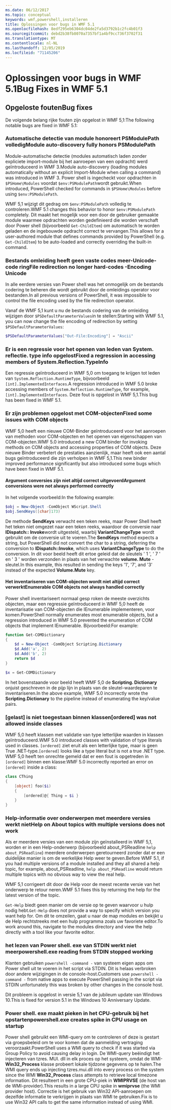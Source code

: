 ```yaml
---
ms.date: 06/12/2017
ms.topic: conceptual
keywords: wmf,powershell,installeren
title: Oplossingen voor bugs in WMF 5.1
ms.openlocfilehash: 8edf295eb6304dc04de2fa5d3792b1c2fc4b01f3
ms.sourcegitcommit: debd2b38fb8070a7357bf1a4bf9cc736f3702f31
ms.translationtype: MT
ms.contentlocale: nl-NL
ms.lasthandoff: 12/05/2019
ms.locfileid: "71145206"
---
```

# <a name="bug-fixes-in-wmf-51"></a><span data-ttu-id="ce0a4-103">Oplossingen voor bugs in WMF 5.1</span><span class="sxs-lookup"><span data-stu-id="ce0a4-103">Bug Fixes in WMF 5.1</span></span>

## <a name="bug-fixes"></a><span data-ttu-id="ce0a4-104">Opgeloste fouten</span><span class="sxs-lookup"><span data-stu-id="ce0a4-104">Bug fixes</span></span>

<span data-ttu-id="ce0a4-105">De volgende belang rijke fouten zijn opgelost in WMF 5,1:</span><span class="sxs-lookup"><span data-stu-id="ce0a4-105">The following notable bugs are fixed in WMF 5.1:</span></span>

### <a name="module-auto-discovery-fully-honors-psmodulepath"></a><span data-ttu-id="ce0a4-106">Automatische detectie van module honoreert PSModulePath volledig</span><span class="sxs-lookup"><span data-stu-id="ce0a4-106">Module auto-discovery fully honors PSModulePath</span></span>

<span data-ttu-id="ce0a4-107">Module-automatische detectie (modules automatisch laden zonder expliciete import-module bij het aanroepen van een opdracht) werd geïntroduceerd in WMF 3.</span><span class="sxs-lookup"><span data-stu-id="ce0a4-107">Module auto-discovery (loading modules automatically without an explicit Import-Module when calling a command) was introduced in WMF 3.</span></span> <span data-ttu-id="ce0a4-108">Power shell is ingecheckt voor opdrachten in `$PSHome\Modules` voordat `$env:PSModulePath`wordt gebruikt.</span><span class="sxs-lookup"><span data-stu-id="ce0a4-108">When introduced, PowerShell checked for commands in `$PSHome\Modules` before using `$env:PSModulePath`.</span></span>

<span data-ttu-id="ce0a4-109">WMF 5,1 wijzigt dit gedrag om `$env:PSModulePath` volledig te controleren.</span><span class="sxs-lookup"><span data-stu-id="ce0a4-109">WMF 5.1 changes this behavior to honor `$env:PSModulePath` completely.</span></span> <span data-ttu-id="ce0a4-110">Dit maakt het mogelijk voor een door de gebruiker gemaakte module waarmee opdrachten worden gedefinieerd die worden verschaft door Power shell (bijvoorbeeld `Get-ChildItem`) om automatisch te worden geladen en de ingebouwde opdracht correct te vervangen.</span><span class="sxs-lookup"><span data-stu-id="ce0a4-110">This allows for a user-authored module that defines commands provided by PowerShell (e.g. `Get-ChildItem`) to be auto-loaded and correctly overriding the built-in command.</span></span>

### <a name="file-redirection-no-longer-hard-codes--encoding-unicode"></a><span data-ttu-id="ce0a4-111">Bestands omleiding heeft geen vaste codes meer-Unicode-code ring</span><span class="sxs-lookup"><span data-stu-id="ce0a4-111">File redirection no longer hard-codes -Encoding Unicode</span></span>

<span data-ttu-id="ce0a4-112">In alle eerdere versies van Power shell was het onmogelijk om de bestands codering te beheren die wordt gebruikt door de omleidings operator voor bestanden.</span><span class="sxs-lookup"><span data-stu-id="ce0a4-112">In all previous versions of PowerShell, it was impossible to control the file encoding used by the file redirection operator.</span></span>

<span data-ttu-id="ce0a4-113">Vanaf de WMF 5,1 kunt u nu de bestands codering van de omleiding wijzigen door `$PSDefaultParameterValues`in te stellen:</span><span class="sxs-lookup"><span data-stu-id="ce0a4-113">Starting with WMF 5.1, you can now change the file encoding of redirection by setting `$PSDefaultParameterValues`:</span></span>

```powershell
$PSDefaultParameterValues["Out-File:Encoding"] = "Ascii"
```

### <a name="fixed-a-regression-in-accessing-members-of-systemreflectiontypeinfo"></a><span data-ttu-id="ce0a4-114">Er is een regressie voor het openen van leden van System. reflectie. type info opgelost</span><span class="sxs-lookup"><span data-stu-id="ce0a4-114">Fixed a regression in accessing members of System.Reflection.TypeInfo</span></span>

<span data-ttu-id="ce0a4-115">Een regressie geïntroduceerd in WMF 5,0 om toegang te krijgen tot leden van `System.Reflection.RuntimeType`, bijvoorbeeld `[int].ImplementedInterfaces`.</span><span class="sxs-lookup"><span data-stu-id="ce0a4-115">A regression introduced in WMF 5.0 broke accessing members of `System.Reflection.RuntimeType`, for example, `[int].ImplementedInterfaces`.</span></span> <span data-ttu-id="ce0a4-116">Deze fout is opgelost in WMF 5,1.</span><span class="sxs-lookup"><span data-stu-id="ce0a4-116">This bug has been fixed in WMF 5.1.</span></span>

### <a name="fixed-some-issues-with-com-objects"></a><span data-ttu-id="ce0a4-117">Er zijn problemen opgelost met COM-objecten</span><span class="sxs-lookup"><span data-stu-id="ce0a4-117">Fixed some issues with COM objects</span></span>

<span data-ttu-id="ce0a4-118">WMF 5,0 heeft een nieuwe COM-Binder geïntroduceerd voor het aanroepen van methoden voor COM-objecten en het openen van eigenschappen van COM-objecten.</span><span class="sxs-lookup"><span data-stu-id="ce0a4-118">WMF 5.0 introduced a new COM binder for invoking methods on COM objects and accessing properties of COM objects.</span></span> <span data-ttu-id="ce0a4-119">Deze nieuwe Binder verbetert de prestaties aanzienlijk, maar heeft ook een aantal bugs geïntroduceerd die zijn verholpen in WMF 5,1.</span><span class="sxs-lookup"><span data-stu-id="ce0a4-119">This new binder improved performance significantly but also introduced some bugs which have been fixed in WMF 5.1.</span></span>

#### <a name="argument-conversions-were-not-always-performed-correctly"></a><span data-ttu-id="ce0a4-120">Argument conversies zijn niet altijd correct uitgevoerd</span><span class="sxs-lookup"><span data-stu-id="ce0a4-120">Argument conversions were not always performed correctly</span></span>

<span data-ttu-id="ce0a4-121">In het volgende voorbeeld:</span><span class="sxs-lookup"><span data-stu-id="ce0a4-121">In the following example:</span></span>

```powershell
$obj = New-Object -ComObject WScript.Shell
$obj.SendKeys([char]173)
```

<span data-ttu-id="ce0a4-122">De methode **SendKeys** verwacht een teken reeks, maar Power Shell heeft het teken niet omgezet naar een teken reeks, waardoor de conversie naar **IDispatch:: Invoke**wordt uitgesteld, waarbij **VariantChangeType** wordt gebruikt om de conversie uit te voeren.</span><span class="sxs-lookup"><span data-stu-id="ce0a4-122">The **SendKeys** method expects a string, but PowerShell did not convert the char to a string, deferring the conversion to **IDispatch::Invoke**, which uses **VariantChangeType** to do the conversion.</span></span> <span data-ttu-id="ce0a4-123">In dit voor beeld heeft dit ertoe geleid dat de sleutels ' 1 ', ' 7 ' en ' 3 ' worden verzonden in plaats van het verwachte **volume. Mute** -sleutel.</span><span class="sxs-lookup"><span data-stu-id="ce0a4-123">In this example, this resulted in sending the keys '1', '7', and '3' instead of the expected **Volume.Mute** key.</span></span>

#### <a name="enumerable-com-objects-not-always-handled-correctly"></a><span data-ttu-id="ce0a4-124">Het inventariseren van COM-objecten wordt niet altijd correct verwerkt</span><span class="sxs-lookup"><span data-stu-id="ce0a4-124">Enumerable COM objects not always handled correctly</span></span>

<span data-ttu-id="ce0a4-125">Power shell inventariseert normaal gesp roken de meeste overzichts objecten, maar een regressie geïntroduceerd in WMF 5,0 heeft de inventarisatie van COM-objecten die IEnumerable implementeren, voor komen.</span><span class="sxs-lookup"><span data-stu-id="ce0a4-125">PowerShell normally enumerates most enumerable objects, but a regression introduced in WMF 5.0 prevented the enumeration of COM objects that implement IEnumerable.</span></span> <span data-ttu-id="ce0a4-126">Bijvoorbeeld:</span><span class="sxs-lookup"><span data-stu-id="ce0a4-126">For example:</span></span>

```powershell
function Get-COMDictionary
{
    $d = New-Object -ComObject Scripting.Dictionary
    $d.Add('a', 2)
    $d.Add('b', 2)
    return $d
}

$x = Get-COMDictionary
```

<span data-ttu-id="ce0a4-127">In het bovenstaande voor beeld heeft WMF 5,0 de **Scripting. Dictionary** onjuist geschreven in de pijp lijn in plaats van de sleutel-waardeparen te inventariseren.</span><span class="sxs-lookup"><span data-stu-id="ce0a4-127">In the above example, WMF 5.0 incorrectly wrote the **Scripting.Dictionary** to the pipeline instead of enumerating the key/value pairs.</span></span>

### <a name="ordered-was-not-allowed-inside-classes"></a><span data-ttu-id="ce0a4-128">[gelast] is niet toegestaan binnen klassen</span><span class="sxs-lookup"><span data-stu-id="ce0a4-128">[ordered] was not allowed inside classes</span></span>

<span data-ttu-id="ce0a4-129">WMF 5,0 heeft klassen met validatie van type letterlijke waarden in klassen geïntroduceerd.</span><span class="sxs-lookup"><span data-stu-id="ce0a4-129">WMF 5.0 introduced classes with validation of type literals used in classes.</span></span> <span data-ttu-id="ce0a4-130">`[ordered]` ziet eruit als een letterlijke type, maar is geen True .NET-type.</span><span class="sxs-lookup"><span data-stu-id="ce0a4-130">`[ordered]` looks like a type literal but is not a true .NET type.</span></span> <span data-ttu-id="ce0a4-131">WMF 5,0 heeft ten onrechte gemeld dat er een fout is opgetreden in `[ordered]` binnen een klasse:</span><span class="sxs-lookup"><span data-stu-id="ce0a4-131">WMF 5.0 incorrectly reported an error on `[ordered]` inside a class:</span></span>

```powershell
class CThing
{
    [object] foo($i)
    {
        [ordered]@{ Thing = $i }
    }
}
```

### <a name="help-on-about-topics-with-multiple-versions-does-not-work"></a><span data-ttu-id="ce0a4-132">Help-informatie over onderwerpen met meerdere versies werkt niet</span><span class="sxs-lookup"><span data-stu-id="ce0a4-132">Help on About topics with multiple versions does not work</span></span>

<span data-ttu-id="ce0a4-133">Als er meerdere versies van een module zijn geïnstalleerd in WMF 5,1, worden er in een Help-onderwerp (bijvoorbeeld about_PSReadline `help about_PSReadline`) meerdere onderwerpen geretourneerd zonder dat er een duidelijke manier is om de werkelijke Help weer te geven.</span><span class="sxs-lookup"><span data-stu-id="ce0a4-133">Before WMF 5.1, if you had multiple versions of a module installed and they all shared a help topic, for example, about_PSReadline, `help about_PSReadline` would return multiple topics with no obvious way to view the real help.</span></span>

<span data-ttu-id="ce0a4-134">WMF 5,1 corrigeert dit door de Help voor de meest recente versie van het onderwerp te retour neren.</span><span class="sxs-lookup"><span data-stu-id="ce0a4-134">WMF 5.1 fixes this by returning the help for the latest version of the topic.</span></span>

<span data-ttu-id="ce0a4-135">`Get-Help` biedt geen manier om de versie op te geven waarvoor u hulp nodig hebt.</span><span class="sxs-lookup"><span data-stu-id="ce0a4-135">`Get-Help` does not provide a way to specify which version you want help for.</span></span> <span data-ttu-id="ce0a4-136">Om dit te omzeilen, gaat u naar de map modules en bekijkt u de Help rechtstreeks met een hulp programma zoals uw favoriete editor.</span><span class="sxs-lookup"><span data-stu-id="ce0a4-136">To work around this, navigate to the modules directory and view the help directly with a tool like your favorite editor.</span></span>

### <a name="powershellexe-reading-from-stdin-stopped-working"></a><span data-ttu-id="ce0a4-137">het lezen van Power shell. exe van STDIN werkt niet meer</span><span class="sxs-lookup"><span data-stu-id="ce0a4-137">powershell.exe reading from STDIN stopped working</span></span>

<span data-ttu-id="ce0a4-138">Klanten gebruiken `powershell -command -` van systeem eigen apps om Power shell uit te voeren in het script via STDIN. Dit is helaas verbroken door andere wijzigingen in de console-host.</span><span class="sxs-lookup"><span data-stu-id="ce0a4-138">Customers use `powershell -command -` from native apps to execute PowerShell passing in the script via STDIN unfortunately this was broken by other changes in the console host.</span></span>

<span data-ttu-id="ce0a4-139">Dit probleem is opgelost in versie 5,1 van de jubileum update van Windows 10.</span><span class="sxs-lookup"><span data-stu-id="ce0a4-139">This is fixed for version 5.1 in the Windows 10 Anniversary Update.</span></span>

### <a name="powershellexe-creates-spike-in-cpu-usage-on-startup"></a><span data-ttu-id="ce0a4-140">Power shell. exe maakt pieken in het CPU-gebruik bij het opstarten</span><span class="sxs-lookup"><span data-stu-id="ce0a4-140">powershell.exe creates spike in CPU usage on startup</span></span>

<span data-ttu-id="ce0a4-141">Power shell gebruikt een WMI-query om te controleren of deze is gestart via groepsbeleid om te voor komen dat de aanmelding vertraging veroorzaakt.</span><span class="sxs-lookup"><span data-stu-id="ce0a4-141">PowerShell uses a WMI query to check if it was started via Group Policy to avoid causing delay in login.</span></span> <span data-ttu-id="ce0a4-142">De WMI-query beëindigt het injecteren van tzres. MUI. dll in elk proces op het systeem, omdat de WMI- **Win32_Process** klasse probeert lokale tijdzone gegevens op te halen.</span><span class="sxs-lookup"><span data-stu-id="ce0a4-142">The WMI query ends up injecting tzres.mui.dll into every process on the system since the WMI **Win32_Process** class attempts to retrieve local timezone information.</span></span> <span data-ttu-id="ce0a4-143">Dit resulteert in een grote CPU-piek in **WMIPRVSE** (de host van de WMI-provider).</span><span class="sxs-lookup"><span data-stu-id="ce0a4-143">This results in a large CPU spike in **wmiprvse** (the WMI provider host).</span></span> <span data-ttu-id="ce0a4-144">Correctie is het gebruik van Win32 API-aanroepen om dezelfde informatie te verkrijgen in plaats van WMI te gebruiken.</span><span class="sxs-lookup"><span data-stu-id="ce0a4-144">Fix is to use Win32 API calls to get the same information instead of using WMI.</span></span>
